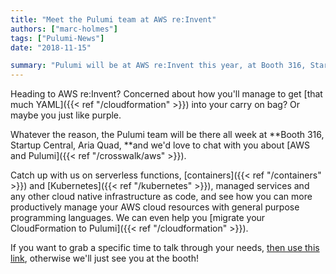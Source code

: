```yaml
---
title: "Meet the Pulumi team at AWS re:Invent"
authors: ["marc-holmes"]
tags: ["Pulumi-News"]
date: "2018-11-15"

summary: "Pulumi will be at AWS re:Invent this year, at Booth 316, Startup Central, Aria Quad. Come talk to us about serverless, containers, kubernetes, and any other cloud native infrastructure as code."
---
```



Heading to AWS re:Invent? Concerned about how you'll manage to get
[that much YAML]({{< ref "/cloudformation" >}}) into your carry
on bag? Or maybe you just like purple.

Whatever the reason, the Pulumi team will be there all week at **Booth
316, Startup Central, Aria Quad, **and we'd love to chat with you about
[AWS and Pulumi]({{< ref "/crosswalk/aws" >}}).

Catch up with us on serverless functions, [containers]({{< ref "/containers" >}}) and
[Kubernetes]({{< ref "/kubernetes" >}}), managed services and
any other cloud native infrastructure as code, and see how you can more
productively manage your AWS cloud resources with general purpose
programming languages. We can even help you
[migrate your CloudFormation to Pulumi]({{< ref "/cloudformation" >}}). 

If you want to grab a specific time to talk through your needs,
[then use this link](https://info.pulumi.com/meetings/team-pulumi/aws-reinvent-catchup),
otherwise we'll just see you at the booth!
